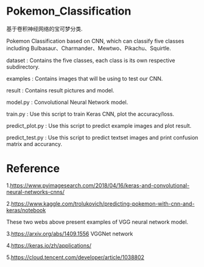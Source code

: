 # Pokemon_Classification
基于卷积神经网络的宝可梦分类.

Pokemon Classification based on CNN, which can classify five classes including Bulbasaur、Charmander、Mewtwo、Pikachu、Squirtle. 

dataset : Contains the five classes, each class is its own respective subdirectory.

examples : Contains images that will be using to test our CNN.

result : Contains result pictures and model.

model.py : Convolutional Neural Network model.

train.py : Use this script to train Keras CNN, plot the accuracy/loss.

predict_plot.py : Use this script to predict example images and plot result.

predict_test.py : Use this script to predict textset images and print confusion matrix and accurancy.

# Reference
1.https://www.pyimagesearch.com/2018/04/16/keras-and-convolutional-neural-networks-cnns/

2.https://www.kaggle.com/trolukovich/predicting-pokemon-with-cnn-and-keras/notebook
  
  These two webs above present examples of VGG neural network model.
  
3.https://arxiv.org/abs/1409.1556 VGGNet network

4.https://keras.io/zh/applications/

5.https://cloud.tencent.com/developer/article/1038802
